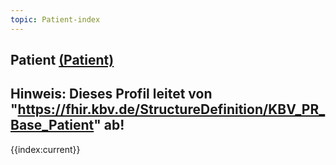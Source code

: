 ```yaml
---
topic: Patient-index
---
```

## Patient [(Patient)](https://hl7.org/fhir/R4/Patient.html)

Hinweis: Dieses Profil leitet von "https://fhir.kbv.de/StructureDefinition/KBV_PR_Base_Patient" ab!
---
{{index:current}}
